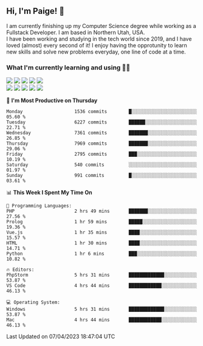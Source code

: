 ## Hi, I'm Paige! :vulcan_salute:

I am currently finishing up my Computer Science degree while working as a Fullstack Developer. I am based in Northern Utah, USA. \
I have been working and studying in the tech world since 2019, and I have loved (almost) every second of it! I enjoy having the opprotunity to learn new skills and solve new problems everyday, one line of code at a time.  

### What I'm currently learning and using :woman_technologist:
![](https://img.shields.io/badge/Laravel-FF2D20?style=for-the-badge&logo=laravel&logoColor=white) 
![](https://img.shields.io/badge/PHP-777BB4?style=for-the-badge&logo=php&logoColor=white)
![](https://img.shields.io/badge/Vue.js-35495E?style=for-the-badge&logo=vuedotjs&logoColor=4FC08D) 
![](https://img.shields.io/badge/MySQL-005C84?style=for-the-badge&logo=mysql&logoColor=white) 
![](https://img.shields.io/badge/Tailwind_CSS-38B2AC?style=for-the-badge&logo=tailwind-css&logoColor=white) \
![](https://img.shields.io/badge/Python-FFD43B?style=for-the-badge&logo=python&logoColor=blue)
![](https://img.shields.io/badge/Django-092E20?style=for-the-badge&logo=django&logoColor=green)
![](https://img.shields.io/badge/Kotlin-0095D5?&style=for-the-badge&logo=kotlin&logoColor=white)
![](https://img.shields.io/badge/Java-ED8B00?style=for-the-badge&logo=java&logoColor=white)
![](https://img.shields.io/badge/Haskell-5D4F85?style=for-the-badge&logo=haskell&logoColor=white) 

<!--START_SECTION:waka-->
📅 **I'm Most Productive on Thursday** 

```text
Monday                   1536 commits        █░░░░░░░░░░░░░░░░░░░░░░░░   05.60 % 
Tuesday                  6227 commits        ██████░░░░░░░░░░░░░░░░░░░   22.71 % 
Wednesday                7361 commits        ███████░░░░░░░░░░░░░░░░░░   26.85 % 
Thursday                 7969 commits        ███████░░░░░░░░░░░░░░░░░░   29.06 % 
Friday                   2795 commits        ███░░░░░░░░░░░░░░░░░░░░░░   10.19 % 
Saturday                 540 commits         ░░░░░░░░░░░░░░░░░░░░░░░░░   01.97 % 
Sunday                   991 commits         █░░░░░░░░░░░░░░░░░░░░░░░░   03.61 % 
```


📊 **This Week I Spent My Time On** 

```text
💬 Programming Languages: 
PHP                      2 hrs 49 mins       ███████░░░░░░░░░░░░░░░░░░   27.56 % 
Prolog                   1 hr 59 mins        █████░░░░░░░░░░░░░░░░░░░░   19.36 % 
Vue.js                   1 hr 35 mins        ████░░░░░░░░░░░░░░░░░░░░░   15.57 % 
HTML                     1 hr 30 mins        ████░░░░░░░░░░░░░░░░░░░░░   14.71 % 
Python                   1 hr 6 mins         ███░░░░░░░░░░░░░░░░░░░░░░   10.82 % 

🔥 Editors: 
PhpStorm                 5 hrs 31 mins       █████████████░░░░░░░░░░░░   53.87 % 
VS Code                  4 hrs 44 mins       ████████████░░░░░░░░░░░░░   46.13 % 

💻 Operating System: 
Windows                  5 hrs 31 mins       █████████████░░░░░░░░░░░░   53.87 % 
Mac                      4 hrs 44 mins       ████████████░░░░░░░░░░░░░   46.13 % 
```


 Last Updated on 07/04/2023 18:47:04 UTC
<!--END_SECTION:waka-->
